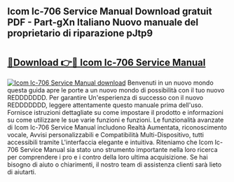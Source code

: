 ## Icom Ic-706 Service Manual Download gratuit PDF - Part-gXn Italiano Nuovo manuale del proprietario di riparazione pJtp9

# <h2><a href="http://dfcupm.blite.top/?on=Icom+Ic-706+Service+Manual">🔗Download 👉🔴 Icom Ic-706 Service Manual</a></h2>

[![Icom Ic-706 Service Manual download](https://i.imgur.com/lujVjoI.png)](http://dfcupm.blite.top/?on=Icom+Ic-706+Service+Manual)
Benvenuti in un nuovo mondo questa guida apre le porte a un nuovo mondo di possibilità con il tuo nuovo REDDDDDDD. Per garantire Un'esperienza di successo con il nuovo REDDDDDDD, leggere attentamente questo manuale prima dell'uso. Fornisce istruzioni dettagliate su come impostare il prodotto e informazioni su come utilizzare le sue varie funzioni e funzioni. Le funzionalità avanzate di Icom Ic-706 Service Manual includono Realtà Aumentata, riconoscimento vocale, Avvisi personalizzabili e Compatibilità Multi-Dispositivo, tutti accessibili tramite L'interfaccia elegante e intuitiva. Riteniamo che Icom Ic-706 Service Manual sia stato uno strumento importante nella loro ricerca per comprendere i pro e i contro della loro ultima acquisizione. Se hai bisogno di aiuto o chiarimenti, il nostro team di assistenza clienti sarà lieto di aiutarti.

